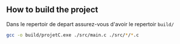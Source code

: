 ## How to build the project
Dans le repertoir de depart assurez-vous d'avoir le repertoir `build/`

```bash
gcc -o build/projetC.exe ./src/main.c ./src/*/*.c
```
